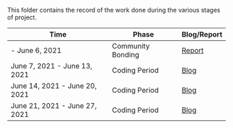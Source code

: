 
This folder contains the record of the work done during the various stages of project.

 Time  | Phase | Blog/Report
--- | --- | ---
\- June 6, 2021 | Community Bonding | [Report](community-bonding.md)
June 7, 2021 - June 13, 2021 | Coding Period | [Blog](week-01-coding-period.md)
June 14, 2021 - June 20, 2021 | Coding Period | [Blog](week-02-coding-period.md)
June 21, 2021 - June 27, 2021 | Coding Period | [Blog](week-03-coding-period.md)